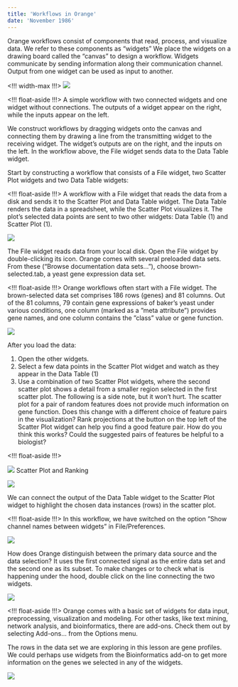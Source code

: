 ```yaml
---
title: 'Workflows in Orange'
date: 'November 1986'
---
```


Orange workflows consist of components that read, process, and
visualize data. We refer to these components as “widgets” We place
the widgets on a drawing board called the “canvas” to design a workflow. Widgets communicate by sending information along their communication channel. Output from one widget can be used as input to
another.

<!!! width-max !!!>
![](/workflow-fig1.png)

<!!! float-aside !!!>
A simple workflow with two connected
widgets and one widget without connections. The outputs of a widget appear on the right, while the inputs appear on the left.

We construct workflows by dragging widgets onto the canvas and
connecting them by drawing a line from the transmitting widget to
the receiving widget. The widget’s outputs are on the right, and the
inputs on the left. In the workflow above, the File widget sends data
to the Data Table widget.

Start by constructing a workflow that consists of a File widget, two
Scatter Plot widgets and two Data Table widgets:

<!!! float-aside !!!>
A workflow with a File widget that
reads the data from a disk and sends
it to the Scatter Plot and Data Table
widget. The Data Table renders the
data in a spreadsheet, while the Scatter Plot visualizes it. The plot’s selected data points are sent to two other
widgets: Data Table (1) and Scatter
Plot (1).

![](/workflow-fig2.png)

The File widget reads data from your local disk. Open the File
widget by double-clicking its icon. Orange comes with several preloaded data sets. From these (“Browse documentation data sets...”),
choose brown-selected.tab, a yeast gene expression data set.

<!!! float-aside !!!>
Orange workflows often start with a
File widget. The brown-selected data
set comprises 186 rows (genes) and
81 columns. Out of the 81 columns,
79 contain gene expressions of baker’s
yeast under various conditions, one column (marked as a ”meta attribute”)
provides gene names, and one column contains the ”class” value or gene
function.

![](/file-brown.png)

After you load the data:
1. Open the other widgets.
2. Select a few data points in the Scatter Plot widget and watch as
they appear in the Data Table (1)
3. Use a combination of two Scatter Plot widgets, where the second
scatter plot shows a detail from a smaller region selected in the first
scatter plot.
The following is a side note, but it won’t hurt. The scatter plot for
a pair of random features does not provide much information on gene
function. Does this change with a different choice of feature pairs in
the visualization? Rank projections at the button on the top left of
the Scatter Plot widget can help you find a good feature pair. How do
you think this works? Could the suggested pairs of features be helpful
to a biologist?

<!!! float-aside !!!>
<p>
    <img src="/score-plots.png" />
    Scatter Plot and Ranking
</p>

![](/scatterplot-brown.png)

We can connect the output of the Data Table widget to the Scatter
Plot widget to highlight the chosen data instances (rows) in the scatter
plot.

<!!! float-aside !!!>
In this workflow, we have switched on
the option ”Show channel names between widgets” in File/Preferences.

![](/workflow-fig5.png)

How does Orange distinguish between the primary data source and
the data selection? It uses the first connected signal as the entire data
set and the second one as its subset. To make changes or to check
what is happening under the hood, double click on the line connecting
the two widgets.

![](/workflow-fig6.png)

<!!! float-aside !!!>
Orange comes with a basic set of widgets for data input, preprocessing, visualization and modeling. For other tasks, like text mining, network analysis, and bioinformatics, there are add-ons. Check them out by selecting Add-ons... from the Options menu.

The rows in the data set we are exploring in this lesson are gene profiles. We could perhaps use widgets from the Bioinformatics add-on to get more information on the genes we selected in any of the widgets.

![](/workflow-fig7.png)
